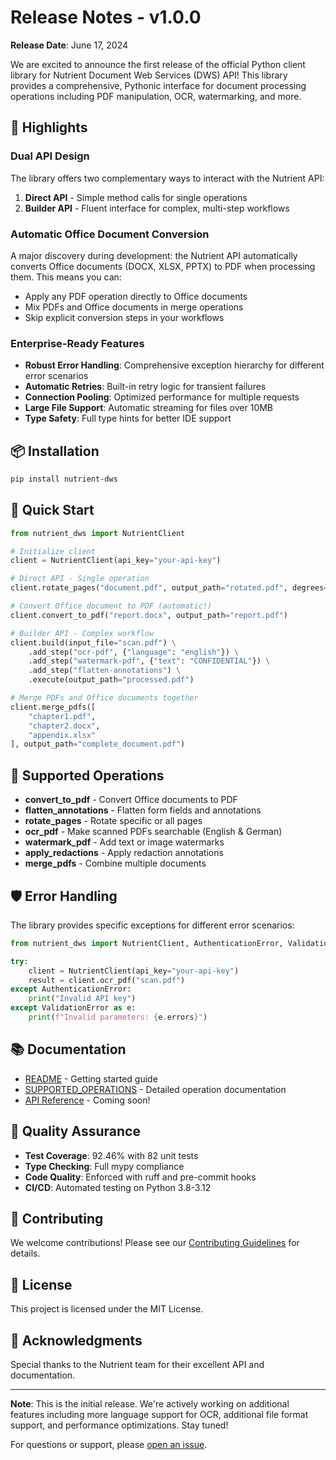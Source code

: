 # Release Notes - v1.0.0

**Release Date**: June 17, 2024

We are excited to announce the first release of the official Python client library for Nutrient Document Web Services (DWS) API! This library provides a comprehensive, Pythonic interface for document processing operations including PDF manipulation, OCR, watermarking, and more.

## 🎉 Highlights

### Dual API Design
The library offers two complementary ways to interact with the Nutrient API:

1. **Direct API** - Simple method calls for single operations
2. **Builder API** - Fluent interface for complex, multi-step workflows

### Automatic Office Document Conversion
A major discovery during development: the Nutrient API automatically converts Office documents (DOCX, XLSX, PPTX) to PDF when processing them. This means you can:
- Apply any PDF operation directly to Office documents
- Mix PDFs and Office documents in merge operations
- Skip explicit conversion steps in your workflows

### Enterprise-Ready Features
- **Robust Error Handling**: Comprehensive exception hierarchy for different error scenarios
- **Automatic Retries**: Built-in retry logic for transient failures
- **Connection Pooling**: Optimized performance for multiple requests
- **Large File Support**: Automatic streaming for files over 10MB
- **Type Safety**: Full type hints for better IDE support

## 📦 Installation

```bash
pip install nutrient-dws
```

## 🚀 Quick Start

```python
from nutrient_dws import NutrientClient

# Initialize client
client = NutrientClient(api_key="your-api-key")

# Direct API - Single operation
client.rotate_pages("document.pdf", output_path="rotated.pdf", degrees=90)

# Convert Office document to PDF (automatic!)
client.convert_to_pdf("report.docx", output_path="report.pdf")

# Builder API - Complex workflow
client.build(input_file="scan.pdf") \
    .add_step("ocr-pdf", {"language": "english"}) \
    .add_step("watermark-pdf", {"text": "CONFIDENTIAL"}) \
    .add_step("flatten-annotations") \
    .execute(output_path="processed.pdf")

# Merge PDFs and Office documents together
client.merge_pdfs([
    "chapter1.pdf",
    "chapter2.docx",
    "appendix.xlsx"
], output_path="complete_document.pdf")
```

## 🔧 Supported Operations

- **convert_to_pdf** - Convert Office documents to PDF
- **flatten_annotations** - Flatten form fields and annotations
- **rotate_pages** - Rotate specific or all pages
- **ocr_pdf** - Make scanned PDFs searchable (English & German)
- **watermark_pdf** - Add text or image watermarks
- **apply_redactions** - Apply redaction annotations
- **merge_pdfs** - Combine multiple documents

## 🛡️ Error Handling

The library provides specific exceptions for different error scenarios:

```python
from nutrient_dws import NutrientClient, AuthenticationError, ValidationError

try:
    client = NutrientClient(api_key="your-api-key")
    result = client.ocr_pdf("scan.pdf")
except AuthenticationError:
    print("Invalid API key")
except ValidationError as e:
    print(f"Invalid parameters: {e.errors}")
```

## 📚 Documentation

- [README](https://github.com/jdrhyne/nutrient-dws-client-python/blob/main/README.md) - Getting started guide
- [SUPPORTED_OPERATIONS](https://github.com/jdrhyne/nutrient-dws-client-python/blob/main/SUPPORTED_OPERATIONS.md) - Detailed operation documentation
- [API Reference](https://nutrient-dws-client-python.readthedocs.io) - Coming soon!

## 🧪 Quality Assurance

- **Test Coverage**: 92.46% with 82 unit tests
- **Type Checking**: Full mypy compliance
- **Code Quality**: Enforced with ruff and pre-commit hooks
- **CI/CD**: Automated testing on Python 3.8-3.12

## 🤝 Contributing

We welcome contributions! Please see our [Contributing Guidelines](https://github.com/jdrhyne/nutrient-dws-client-python/blob/main/CONTRIBUTING.md) for details.

## 📝 License

This project is licensed under the MIT License.

## 🙏 Acknowledgments

Special thanks to the Nutrient team for their excellent API and documentation.

---

**Note**: This is the initial release. We're actively working on additional features including more language support for OCR, additional file format support, and performance optimizations. Stay tuned!

For questions or support, please [open an issue](https://github.com/jdrhyne/nutrient-dws-client-python/issues).